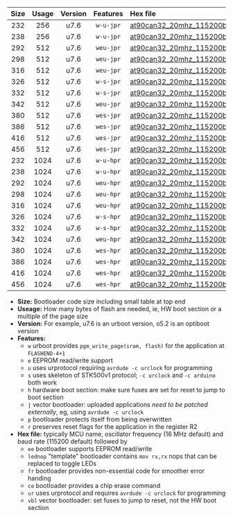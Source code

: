 |Size|Usage|Version|Features|Hex file|
|:-:|:-:|:-:|:-:|:--|
|232|256|u7.6|`w-u-jpr`|[at90can32_20mhz_115200bps_ur_vbl.hex](https://raw.githubusercontent.com/stefanrueger/urboot/main/at90can32_20mhz_115200bps_ur_vbl.hex)|
|238|256|u7.6|`w-u-jpr`|[at90can32_20mhz_115200bps_lednop_ur_vbl.hex](https://raw.githubusercontent.com/stefanrueger/urboot/main/at90can32_20mhz_115200bps_lednop_ur_vbl.hex)|
|292|512|u7.6|`weu-jpr`|[at90can32_20mhz_115200bps_ee_ur_vbl.hex](https://raw.githubusercontent.com/stefanrueger/urboot/main/at90can32_20mhz_115200bps_ee_ur_vbl.hex)|
|298|512|u7.6|`weu-jpr`|[at90can32_20mhz_115200bps_ee_lednop_ur_vbl.hex](https://raw.githubusercontent.com/stefanrueger/urboot/main/at90can32_20mhz_115200bps_ee_lednop_ur_vbl.hex)|
|316|512|u7.6|`weu-jpr`|[at90can32_20mhz_115200bps_ee_lednop_fr_ur_vbl.hex](https://raw.githubusercontent.com/stefanrueger/urboot/main/at90can32_20mhz_115200bps_ee_lednop_fr_ur_vbl.hex)|
|326|512|u7.6|`w-s-jpr`|[at90can32_20mhz_115200bps_vbl.hex](https://raw.githubusercontent.com/stefanrueger/urboot/main/at90can32_20mhz_115200bps_vbl.hex)|
|332|512|u7.6|`w-s-jpr`|[at90can32_20mhz_115200bps_lednop_vbl.hex](https://raw.githubusercontent.com/stefanrueger/urboot/main/at90can32_20mhz_115200bps_lednop_vbl.hex)|
|342|512|u7.6|`weu-jpr`|[at90can32_20mhz_115200bps_ee_lednop_fr_ce_ur_vbl.hex](https://raw.githubusercontent.com/stefanrueger/urboot/main/at90can32_20mhz_115200bps_ee_lednop_fr_ce_ur_vbl.hex)|
|380|512|u7.6|`wes-jpr`|[at90can32_20mhz_115200bps_ee_vbl.hex](https://raw.githubusercontent.com/stefanrueger/urboot/main/at90can32_20mhz_115200bps_ee_vbl.hex)|
|386|512|u7.6|`wes-jpr`|[at90can32_20mhz_115200bps_ee_lednop_vbl.hex](https://raw.githubusercontent.com/stefanrueger/urboot/main/at90can32_20mhz_115200bps_ee_lednop_vbl.hex)|
|416|512|u7.6|`wes-jpr`|[at90can32_20mhz_115200bps_ee_lednop_fr_vbl.hex](https://raw.githubusercontent.com/stefanrueger/urboot/main/at90can32_20mhz_115200bps_ee_lednop_fr_vbl.hex)|
|456|512|u7.6|`wes-jpr`|[at90can32_20mhz_115200bps_ee_lednop_fr_ce_vbl.hex](https://raw.githubusercontent.com/stefanrueger/urboot/main/at90can32_20mhz_115200bps_ee_lednop_fr_ce_vbl.hex)|
|232|1024|u7.6|`w-u-hpr`|[at90can32_20mhz_115200bps_ur.hex](https://raw.githubusercontent.com/stefanrueger/urboot/main/at90can32_20mhz_115200bps_ur.hex)|
|238|1024|u7.6|`w-u-hpr`|[at90can32_20mhz_115200bps_lednop_ur.hex](https://raw.githubusercontent.com/stefanrueger/urboot/main/at90can32_20mhz_115200bps_lednop_ur.hex)|
|292|1024|u7.6|`weu-hpr`|[at90can32_20mhz_115200bps_ee_ur.hex](https://raw.githubusercontent.com/stefanrueger/urboot/main/at90can32_20mhz_115200bps_ee_ur.hex)|
|298|1024|u7.6|`weu-hpr`|[at90can32_20mhz_115200bps_ee_lednop_ur.hex](https://raw.githubusercontent.com/stefanrueger/urboot/main/at90can32_20mhz_115200bps_ee_lednop_ur.hex)|
|316|1024|u7.6|`weu-hpr`|[at90can32_20mhz_115200bps_ee_lednop_fr_ur.hex](https://raw.githubusercontent.com/stefanrueger/urboot/main/at90can32_20mhz_115200bps_ee_lednop_fr_ur.hex)|
|326|1024|u7.6|`w-s-hpr`|[at90can32_20mhz_115200bps.hex](https://raw.githubusercontent.com/stefanrueger/urboot/main/at90can32_20mhz_115200bps.hex)|
|332|1024|u7.6|`w-s-hpr`|[at90can32_20mhz_115200bps_lednop.hex](https://raw.githubusercontent.com/stefanrueger/urboot/main/at90can32_20mhz_115200bps_lednop.hex)|
|342|1024|u7.6|`weu-hpr`|[at90can32_20mhz_115200bps_ee_lednop_fr_ce_ur.hex](https://raw.githubusercontent.com/stefanrueger/urboot/main/at90can32_20mhz_115200bps_ee_lednop_fr_ce_ur.hex)|
|380|1024|u7.6|`wes-hpr`|[at90can32_20mhz_115200bps_ee.hex](https://raw.githubusercontent.com/stefanrueger/urboot/main/at90can32_20mhz_115200bps_ee.hex)|
|386|1024|u7.6|`wes-hpr`|[at90can32_20mhz_115200bps_ee_lednop.hex](https://raw.githubusercontent.com/stefanrueger/urboot/main/at90can32_20mhz_115200bps_ee_lednop.hex)|
|416|1024|u7.6|`wes-hpr`|[at90can32_20mhz_115200bps_ee_lednop_fr.hex](https://raw.githubusercontent.com/stefanrueger/urboot/main/at90can32_20mhz_115200bps_ee_lednop_fr.hex)|
|456|1024|u7.6|`wes-hpr`|[at90can32_20mhz_115200bps_ee_lednop_fr_ce.hex](https://raw.githubusercontent.com/stefanrueger/urboot/main/at90can32_20mhz_115200bps_ee_lednop_fr_ce.hex)|

- **Size:** Bootloader code size including small table at top end
- **Useage:** How many bytes of flash are needed, ie, HW boot section or a multiple of the page size
- **Version:** For example, u7.6 is an urboot version, o5.2 is an optiboot version
- **Features:**
  + `w` urboot provides `pgm_write_page(sram, flash)` for the application at `FLASHEND-4+1`
  + `e` EEPROM read/write support
  + `u` uses urprotocol requiring `avrdude -c urclock` for programming
  + `s` uses skeleton of STK500v1 protocol; `-c urclock` and `-c arduino` both work
  + `h` hardware boot section: make sure fuses are set for reset to jump to boot section
  + `j` vector bootloader: uploaded applications *need to be patched externally*, eg, using `avrdude -c urclock`
  + `p` bootloader protects itself from being overwritten
  + `r` preserves reset flags for the application in the register R2
- **Hex file:** typically MCU name, oscillator frequency (16 MHz default) and baud rate (115200 default) followed by
  + `ee` bootloader supports EEPROM read/write
  + `lednop` "template" bootloader contains `mov rx,rx` nops that can be replaced to toggle LEDs
  + `fr` bootloader provides non-essential code for smoother error handing
  + `ce` bootloader provides a chip erase command
  + `ur` uses urprotocol and requires `avrdude -c urclock` for programming
  + `vbl` vector bootloader: set fuses to jump to reset, not the HW boot section
